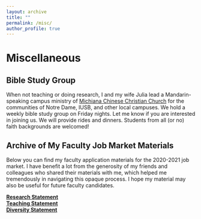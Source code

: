```yaml
---
layout: archive
title: ""
permalink: /misc/
author_profile: true
---
```

Miscellaneous
=====
## Bible Study Group
When not teaching or doing research, I and my wife Julia lead a Mandarin-speaking campus ministry of <a href="https://mcccin.org/" target="_blank">Michiana Chinese Christian Church</a> for the communities of Notre Dame, IUSB, and other local campuses. We hold a weekly bible study group on Friday nights. Let me know if you are interested in joining us. We will provide rides and dinners. Students from all (or no) faith backgrounds are welcomed!

## Archive of My Faculty Job Market Materials
Below you can find my faculty application materials for the 2020-2021 job market. I have benefit a lot from the generosity of my friends and colleagues who shared their materials with me, which helped me tremendously in navigating this opaque process. I hope my material may also be useful for future faculty candidates.

<b><a href="/files/Research Statement_Toby Li.pdf" target="_blank">Research Statement</a></b><br>
<b><a href="/files/Teaching Statement_Toby Li.pdf" target="_blank">Teaching Statement</a></b><br>
<b><a href="/files/Diversity Statement_Toby Li.pdf" target="_blank">Diversity Statement</a></b>

